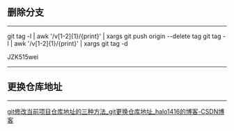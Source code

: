 ## 删除分支

---

git tag -l | awk '/v[1-2]{1}/{print}' | xargs git push origin --delete tag
git tag -l | awk '/v[1-2]{1}/{print}' | xargs git tag -d

JZK515wei

---

## 更换仓库地址

---

[git修改当前项目仓库地址的三种方法_git更换仓库地址_halo1416的博客-CSDN博客](https://blog.csdn.net/halo1416/article/details/123566471)